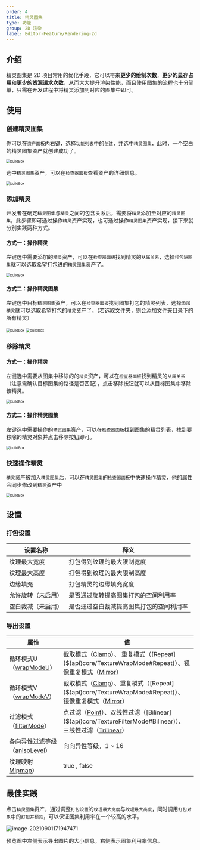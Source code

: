 ```yaml
---
order: 4
title: 精灵图集
type: 功能
group: 2D 渲染
label: Editor-Feature/Rendering-2d
---
```


## 介绍

精灵图集是 2D 项目常用的优化手段，它可以带来**更少的绘制次数**，**更少的显存占用**和**更少的资源请求次数**，从而大大提升渲染性能，而且使用图集的流程也十分简单，只需在开发过程中将精灵添加到对应的图集中即可。

## 使用

### 创建精灵图集

你可以在`资产面板`内右键，选择`功能列表`中的`创建`，并选中`精灵图集`，此时，一个空白的精灵图集资产就创建成功了。

<img src="https://mdn.alipayobjects.com/huamei_jvf0dp/afts/img/A*7WPGR717BDIAAAAAAAAAAAAADleLAQ/original" alt="buildBox" style="zoom: 67%;" />

选中`精灵图集`资产，可以在`检查器面板`查看资产的详细信息。

<img src="https://mdn.alipayobjects.com/huamei_jvf0dp/afts/img/A*SQ_XSYntdccAAAAAAAAAAAAADleLAQ/original" alt="buildBox" style="zoom: 67%;" />

### 添加精灵

开发者在确定`精灵图集`与`精灵`之间的包含关系后，需要将`精灵`添加至对应的`精灵图集`，此步骤即可通过操作`精灵`资产实现，也可通过操作`精灵图集`资产实现，接下来就分别实践两种方式。

#### 方式一：操作精灵

左键选中需要添加的`精灵`资产，可以在`检查器面板`找到精灵的`从属关系`，选择`打包进图集`就可以选取希望打包进的`精灵图集`资产了。

<img src="https://mdn.alipayobjects.com/huamei_jvf0dp/afts/img/A*fqiITImT7JsAAAAAAAAAAAAADleLAQ/original" alt="buildBox" style="zoom: 67%;" />

#### 方式二：操作精灵图集

左键选中目标`精灵图集`资产，可以在`检查器面板`找到图集打包的精灵列表，选择`添加精灵`就可以选取希望打包的`精灵`资产了。（若选取文件夹，则会添加文件夹目录下的所有精灵）

<img src="https://mdn.alipayobjects.com/huamei_jvf0dp/afts/img/A*AyqoR5jVoxkAAAAAAAAAAAAADleLAQ/original" alt="buildBox" style="zoom: 67%;" />

<img src="https://mdn.alipayobjects.com/huamei_jvf0dp/afts/img/A*H8-JQa8_omsAAAAAAAAAAAAADleLAQ/original" alt="buildBox" style="zoom: 67%;" />

### 移除精灵

#### 方式一：操作精灵

左键选中需要从图集中移除的的`精灵`资产，可以在`检查器面板`找到精灵的`从属关系`（注意需确认目标图集的路径是否匹配），点击移除按钮就可以从目标图集中移除该精灵。

<img src="https://mdn.alipayobjects.com/huamei_jvf0dp/afts/img/A*egXsR7QdMKEAAAAAAAAAAAAADleLAQ/original" alt="buildBox" style="zoom: 67%;" />

#### 方式二：操作精灵图集

左键选中需要操作的`精灵图集`资产，可以在`检查器面板`找到图集的精灵列表，找到要移除的精灵对象并点击移除按钮即可。

<img src="https://mdn.alipayobjects.com/huamei_jvf0dp/afts/img/A*U-R0SY3e_t4AAAAAAAAAAAAADleLAQ/original" alt="buildBox" style="zoom: 67%;" />

### 快速操作精灵

`精灵`资产被加入`精灵图集`后，可以在`精灵图集`的`检查器面板`中快速操作精灵，他的属性会同步修改到`精灵`资产中

<img src="https://mdn.alipayobjects.com/huamei_jvf0dp/afts/img/A*j_BOQ6W8xpkAAAAAAAAAAAAADleLAQ/original" alt="buildBox" style="zoom: 67%;" />

## 设置

### 打包设置

| 设置名称 | 释义 |
| --- | --- |
| 纹理最大宽度 | 打包得到纹理的最大限制宽度 |
| 纹理最大高度 | 打包得到纹理的最大限制高度 |
| 边缘填充 | 打包精灵的边缘填充宽度 |
| 允许旋转（未启用） | 是否通过旋转提高图集打包的空间利用率 |
| 空白裁减（未启用） | 是否通过空白裁减提高图集打包的空间利用率 |

### 导出设置

| 属性 |值  |
| --- | --- |
| 循环模式U（[wrapModeU](${api}core/Texture#wrapModeU)）       | 截取模式（[Clamp](${api}core/TextureWrapMode#Clamp)）、 重复模式（[Repeat](${api}core/TextureWrapMode#Repeat)）、镜像重复模式（[Mirror](${api}core/TextureWrapMode#Mirror)） |
| 循环模式V（[wrapModeV](${api}core/Texture#wrapModeV)）       | 截取模式（[Clamp](${api}core/TextureWrapMode#Clamp)）、重复模式（[Repeat](${api}core/TextureWrapMode#Repeat)）、 镜像重复模式（[Mirror](${api}core/TextureWrapMode#Mirror)） |
| 过滤模式（[filterMode](${api}core/Texture#filterMode)）      | 点过滤（[Point](${api}core/TextureFilterMode#Point)）、双线性过滤（[Bilinear](${api}core/TextureFilterMode#Bilinear)）、 三线性过滤（[Trilinear](${api}core/TextureFilterMode#Trilinear)） |
| 各向异性过滤等级（[anisoLevel](${api}core/Texture#anisoLevel)） | 向向异性等级，1 ~ 16                                         |
| 纹理映射[Mipmap](${api}core/Texture#generateMipmaps)） | true , false                   |

## 最佳实践

点击`精灵图集`资产，通过调整`打包设置`的`纹理最大宽度`与`纹理最大高度`，同时调用`打包对象`中的`打包并预览`，可以保证图集利用率在一个较高的水平。

![image-20210901171947471](https://mdn.alipayobjects.com/huamei_jvf0dp/afts/img/A*7UDwRajZtacAAAAAAAAAAAAADleLAQ/original)

预览图中左侧表示导出图片的大小信息，右侧表示图集利用率信息。
